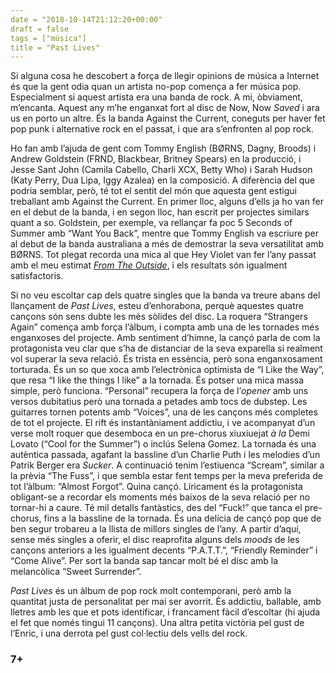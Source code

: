```yaml
---
date = "2018-10-14T21:12:20+00:00"
draft = false
tags = ["música"]
title = "Past Lives"
---
```

Si alguna cosa he descobert a força de llegir opinions de música a Internet és que la gent odia quan un artista no-pop comença a fer música pop. Especialment si aquest artista era una banda de rock. A mi, òbviament, m’encanta. Aquest any m’he enganxat fort al disc de Now, Now *Saved* i ara us en porto un altre. És la banda Against the Current, coneguts per haver fet pop punk i alternative rock en el passat, i que ara s’enfronten al pop rock.<!-- more -->

Ho fan amb l’ajuda de gent com Tommy English (BØRNS, Dagny, Broods) i Andrew Goldstein (FRND, Blackbear, Britney Spears) en la producció, i Jesse Sant John (Camila Cabello, Charli XCX, Betty Who) i Sarah Hudson (Katy Perry, Dua Lipa, Iggy Azalea) en la composició. A diferència del que podria semblar, però, té tot el sentit del món que aquesta gent estigui treballant amb Against the Current. En primer lloc, alguns d’ells ja ho van fer en el debut de la banda, i en segon lloc, han escrit per projectes similars quant a so. Goldstein, per exemple, va rellançar fa poc 5 Seconds of Summer amb “Want You Back”, mentre que Tommy English va escriure per al debut de la banda australiana a més de demostrar la seva versatilitat amb BØRNS. Tot plegat recorda una mica al que Hey Violet van fer l’any passat amb el meu estimat [*From The Outside*]( http://enricllonch.com/post/164819796349/from-the-outside), i els resultats són igualment satisfactoris.

Si no veu escoltar cap dels quatre singles que la banda va treure abans del llançament de *Past Lives*, esteu d’enhorabona, perquè aquestes quatre cançons són sens dubte les més sòlides del disc. La roquera “Strangers Again” comença amb força l’àlbum, i compta amb una de les tornades més enganxoses del projecte. Amb sentiment d’himne, la cançó parla de com la protagonista veu clar que s’ha de distanciar de la seva exparella si realment vol superar la seva relació. És trista en essència, però sona enganxosament torturada. És un so que xoca amb l’electrònica optimista de “I Like the Way”, que resa “I like the things I like” a la tornada. És potser una mica massa simple, però funciona. “Personal” recupera la força de l’*opener* amb uns versos dubitatius però una tornada a petades amb tocs de dubstep. Les guitarres tornen potents amb “Voices”, una de les cançons més completes de tot el projecte. El rift és instantàniament addictiu, i ve acompanyat d’un verse molt roquer que desemboca en un pre-chorus xiuxiuejat *à la* Demi Lovato (“Cool for the Summer”) o inclús Selena Gomez. La tornada és una autèntica passada, agafant la bassline d’un Charlie Puth i les melodies d’un Patrik Berger era *Sucker*. A continuació tenim l’estiuenca “Scream”, similar a la prèvia “The Fuss”, i que sembla estar fent temps per la meva preferida de tot l’àlbum: “Almost Forgot”. Quina cançó. Líricament és la protagonista obligant-se a recordar els moments més baixos de la seva relació per no tornar-hi a caure. Té mil detalls fantàstics, des del “Fuck!” que tanca el pre-chorus, fins a la bassline de la tornada. És una delícia de cançó pop que de ben segur trobareu a la llista de millors singles de l’any. A partir d’aquí, sense més singles a oferir, el disc reaprofita alguns dels *moods* de les cançons anteriors a les igualment decents “P.A.T.T.”, “Friendly Reminder” i “Come Alive”. Per sort la banda sap tancar molt bé el disc amb la melancòlica “Sweet Surrender”. 

*Past Lives* és un àlbum de pop rock molt contemporani, però amb la quantitat justa de personalitat per mai ser avorrit. És addictiu, ballable, amb lletres amb les que et pots identificar, i francament fàcil d’escoltar (hi ajuda el fet que només tingui 11 cançons). Una altra petita victòria pel gust de l’Enric, i una derrota pel gust col·lectiu dels vells del rock.

### 7+